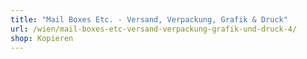 ```yaml
---
title: "Mail Boxes Etc. - Versand, Verpackung, Grafik & Druck"
url: /wien/mail-boxes-etc-versand-verpackung-grafik-und-druck-4/
shop: Kopieren
---
```

